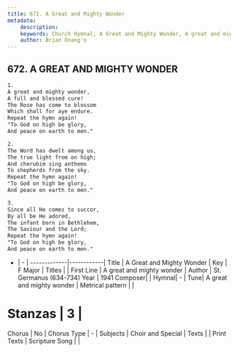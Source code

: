 ```yaml
---
title: 672. A Great and Mighty Wonder
metadata:
    description: 
    keywords: Church Hymnal, A Great and Mighty Wonder, A great and mighty wonder, 
    author: Brian Onang'o
---
```



## 672. A GREAT AND MIGHTY WONDER

```txt
1.
A great and mighty wonder, 
A full and blessed cure! 
The Rose has come to blossom 
Which shall for aye endure. 
Repeat the hymn again! 
"To God on high be glory, 
And peace on earth to men." 

2.
The Word has dwelt among us, 
The true light from on high; 
And cherubim sing anthems 
To shepherds from the sky. 
Repeat the hymn again! 
"To God on high be glory, 
And peace on earth to men." 

3.
Since all He comes to succor, 
By all be He adored, 
The infant born in Bethlehem, 
The Saviour and the Lord; 
Repeat the hymn again! 
"To God on high be glory, 
And peace on earth to men."
```

- |   -  |
-------------|------------|
Title | A Great and Mighty Wonder |
Key | F Major |
Titles |  |
First Line | A great and mighty wonder |
Author | St. Germanus (634-734)
Year | 1941
Composer|  |
Hymnal|  - |
Tune| A great and mighty wonder |
Metrical pattern | |
# Stanzas | 3 |
Chorus | No |
Chorus Type | - |
Subjects | Choir and Special |
Texts |  |
Print Texts | 
Scripture Song |  |
  
